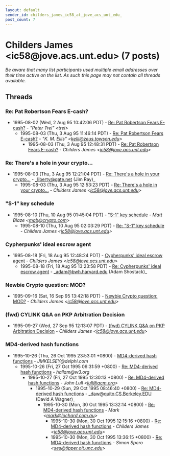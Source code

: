 ```yaml
---
layout: default
sender_id: childers_james_ic58_at_jove_acs_unt_edu_
post_count: 7
---
```


# Childers James <ic58<span>@</span>jove.acs.unt.edu> (7 posts)

_Be aware that many list participants used multiple email addresses over their time active on the list. As such this page may not contain all threads available._

## Threads

### Re: Pat Robertson Fears E-cash?
+ 1995-08-02 (Wed, 2 Aug 95 10:42:06 PDT) - [Re: Pat Robertson Fears E-cash?](/archive/1995/08/1ca8f40055870bb1b49be551e58b0debbe2ebdb3b5e98e7b6ada6519ba7836ec) - _"Peter Trei" \<trei\>_
  + 1995-08-03 (Thu, 3 Aug 95 11:46:14 PDT) - [Re: Pat Robertson Fears E-cash?](/archive/1995/08/b8c49aab553d9d74cb80686e313194abb6fb62c75269e4703afdc8609992d718) - _"K. M. Ellis" \<kelli@zeus.towson.edu\>_
    + 1995-08-03 (Thu, 3 Aug 95 12:48:31 PDT) - [Re: Pat Robertson Fears E-cash?](/archive/1995/08/c572a68d84db5a0417566e2b5adffb2a5303640bce892583898985d8c267241a) - _Childers James \<ic58@jove.acs.unt.edu\>_

### Re: There's a hole in your crypto...
+ 1995-08-03 (Thu, 3 Aug 95 12:21:04 PDT) - [Re: There's a hole in your crypto...](/archive/1995/08/ad5e8d26cd6ba821b2239be9ba7143ae64d675eb24f6fb434f9bd3fd14cb5b75) - _liberty@gate.net (Jim Ray)_
  + 1995-08-03 (Thu, 3 Aug 95 12:53:23 PDT) - [Re: There's a hole in your crypto...](/archive/1995/08/cd71e67f72b176644d7f7f95fb8bef0a90818419cba8c95982edb6f5fa669818) - _Childers James \<ic58@jove.acs.unt.edu\>_

### "S-1" key schedule
+ 1995-08-10 (Thu, 10 Aug 95 01:45:04 PDT) - ["S-1" key schedule](/archive/1995/08/7c64fbabe79e2205d12ab929dbfe3078a7fd4393710c86b916b1343c7697fabe) - _Matt Blaze \<mab@crypto.com\>_
  + 1995-08-10 (Thu, 10 Aug 95 02:03:29 PDT) - [Re: "S-1" key schedule](/archive/1995/08/5739d0bb62c583b696b9783ba2f621cd5833548f38789849d205bd5805f42f76) - _Childers James \<ic58@jove.acs.unt.edu\>_

### Cypherpunks' ideal escrow agent
+ 1995-08-18 (Fri, 18 Aug 95 12:48:24 PDT) - [Cypherpunks' ideal escrow agent](/archive/1995/08/b2fd64ba8b454f723a0849dc5c0e0e5be66015cffe7f4ed9fe554daed326ff02) - _Childers James \<ic58@jove.acs.unt.edu\>_
  + 1995-08-18 (Fri, 18 Aug 95 13:23:58 PDT) - [Re: Cypherpunks' ideal escrow agent](/archive/1995/08/a9afedfcd706796a7e95260984f650ee3d7850224261497b7f0310a38ba2841e) - _adam@bwh.harvard.edu (Adam Shostack)_

### Newbie Crypto question: MOD?
+ 1995-09-16 (Sat, 16 Sep 95 13:42:18 PDT) - [Newbie Crypto question: MOD?](/archive/1995/09/c9253f57ac8295f8bea73356eb986750caf82cbfcac1128bebf3616254ed6877) - _Childers James \<ic58@jove.acs.unt.edu\>_

### (fwd) CYLINK Q&A on PKP Arbitration Decision
+ 1995-09-27 (Wed, 27 Sep 95 12:13:07 PDT) - [(fwd) CYLINK Q&A on PKP Arbitration Decision](/archive/1995/09/53d5d7b9e7dd79098c08e241a3dad31cc9243350a63865952b05642003d79a5e) - _Childers James \<ic58@jove.acs.unt.edu\>_

### MD4-derived hash functions
+ 1995-10-26 (Thu, 26 Oct 1995 23:53:01 +0800) - [MD4-derived hash functions](/archive/1995/10/018ab7addd6426f0a8bf8bfd2ec8ae360705a7aed3a5c4349869e517c391f9fb) - _JMKELSEY@delphi.com_
  + 1995-10-26 (Fri, 27 Oct 1995 06:31:59 +0800) - [Re: MD4-derived hash functions](/archive/1995/10/1a1ebabb37498b5dedcf0315e332f0bbb7e1c5f74ed20f498295c15b835eb953) - _hallam@w3.org_
    + 1995-10-27 (Fri, 27 Oct 1995 12:30:13 +0800) - [Re: MD4-derived hash functions](/archive/1995/10/28dcd5b446502adf255959ea070d384e19e87e50a0634e13d448fc1e096bd1ff) - _John Lull \<lull@acm.org\>_
      + 1995-10-29 (Sun, 29 Oct 1995 08:46:40 +0800) - [Re: MD4-derived hash functions](/archive/1995/10/84f452fe247c9f00f5063247ed6f44e83a3bb6fd131af2d3a3f70f1b9d01978b) - _daw@quito.CS.Berkeley.EDU (David A Wagner)_
        + 1995-10-30 (Mon, 30 Oct 1995 13:32:14 +0800) - [Re: MD4-derived hash functions](/archive/1995/10/e1b314d53e81076a9d48cbe01bdf7533f5709e82d9e1d55ce2d17878435c5c62) - _Mark \<mark@lochard.com.au\>_
          + 1995-10-30 (Mon, 30 Oct 1995 12:15:16 +0800) - [Re: MD4-derived hash functions](/archive/1995/10/216941c9b9589ebd402265ed05628ab63787e64204a52a580bedbf910d5118bd) - _Childers James \<ic58@jove.acs.unt.edu\>_
          + 1995-10-30 (Mon, 30 Oct 1995 13:36:15 +0800) - [Re: MD4-derived hash functions](/archive/1995/10/80225ab87f7a67573777628955a5e097c05603928f2f8cb15e3f640367819828) - _Simon Spero \<ses@tipper.oit.unc.edu\>_

